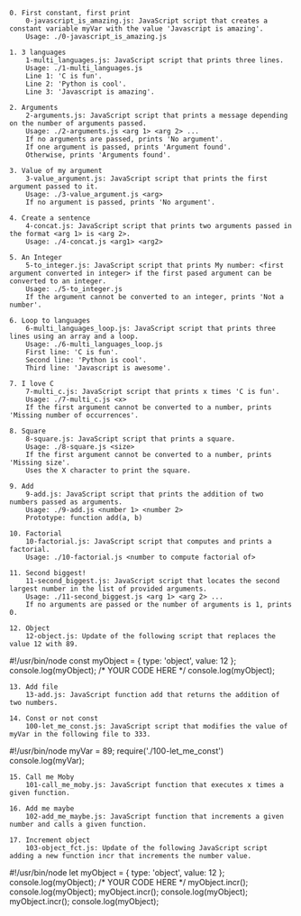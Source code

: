 

    0. First constant, first print
        0-javascript_is_amazing.js: JavaScript script that creates a constant variable myVar with the value 'Javascript is amazing'.
        Usage: ./0-javascript_is_amazing.js

    1. 3 languages
        1-multi_languages.js: JavaScript script that prints three lines.
        Usage: ./1-multi_languages.js
        Line 1: 'C is fun'.
        Line 2: 'Python is cool'.
        Line 3: 'Javascript is amazing'.

    2. Arguments
        2-arguments.js: JavaScript script that prints a message depending on the number of arguments passed.
        Usage: ./2-arguments.js <arg 1> <arg 2> ...
        If no arguments are passed, prints 'No argument'.
        If one argument is passed, prints 'Argument found'.
        Otherwise, prints 'Arguments found'.

    3. Value of my argument
        3-value_argument.js: JavaScript script that prints the first argument passed to it.
        Usage: ./3-value_argument.js <arg>
        If no argument is passed, prints 'No argument'.

    4. Create a sentence
        4-concat.js: JavaScript script that prints two arguments passed in the format <arg 1> is <arg 2>.
        Usage: ./4-concat.js <arg1> <arg2>

    5. An Integer
        5-to_integer.js: JavaScript script that prints My number: <first argument converted in integer> if the first pased argument can be converted to an integer.
        Usage: ./5-to_integer.js
        If the argument cannot be converted to an integer, prints 'Not a number'.

    6. Loop to languages
        6-multi_languages_loop.js: JavaScript script that prints three lines using an array and a loop.
        Usage: ./6-multi_languages_loop.js
        First line: 'C is fun'.
        Second line: 'Python is cool'.
        Third line: 'Javascript is awesome'.

    7. I love C
        7-multi_c.js: JavaScript script that prints x times 'C is fun'.
        Usage: ./7-multi_c.js <x>
        If the first argument cannot be converted to a number, prints 'Missing number of occurrences'.

    8. Square
        8-square.js: JavaScript script that prints a square.
        Usage: ./8-square.js <size>
        If the first argument cannot be converted to a number, prints 'Missing size'.
        Uses the X character to print the square.

    9. Add
        9-add.js: JavaScript script that prints the addition of two numbers passed as arguments.
        Usage: ./9-add.js <number 1> <number 2>
        Prototype: function add(a, b)

    10. Factorial
        10-factorial.js: JavaScript script that computes and prints a factorial.
        Usage: ./10-factorial.js <number to compute factorial of>

    11. Second biggest!
        11-second_biggest.js: JavaScript script that locates the second largest number in the list of provided arguments.
        Usage: ./11-second_biggest.js <arg 1> <arg 2> ...
        If no arguments are passed or the number of arguments is 1, prints 0.

    12. Object
        12-object.js: Update of the following script that replaces the value 12 with 89.

#!/usr/bin/node
const myObject = {
  type: 'object',
  value: 12
};
console.log(myObject);
/*
YOUR CODE HERE
*/
console.log(myObject);

    13. Add file
        13-add.js: JavaScript function add that returns the addition of two numbers.

    14. Const or not const
        100-let_me_const.js: JavaScript script that modifies the value of myVar in the following file to 333.

#!/usr/bin/node
myVar = 89;
require('./100-let_me_const')
console.log(myVar);

    15. Call me Moby
        101-call_me_moby.js: JavaScript function that executes x times a given function.

    16. Add me maybe
        102-add_me_maybe.js: JavaScript function that increments a given number and calls a given function.

    17. Increment object
        103-object_fct.js: Update of the following JavaScript script adding a new function incr that increments the number value.

#!/usr/bin/node
let myObject = {
  type: 'object',
  value: 12
};
console.log(myObject);
/*
YOUR CODE HERE
*/
myObject.incr();
console.log(myObject);
myObject.incr();
console.log(myObject);
myObject.incr();
console.log(myObject);
